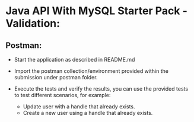 # Java API With MySQL Starter Pack - Validation:

## Postman:
- Start the application as described in README.md

- Import the postman collection/environment provided within the submission under postman folder.

- Execute the tests and verify the results, you can use the provided tests to test different scenarios, for example:
  - Update user with a handle that already exists.
  - Create a new user using a handle that already exists.
